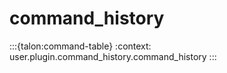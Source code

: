 # command_history

:::{talon:command-table}
:context: user.plugin.command_history.command_history
:::
